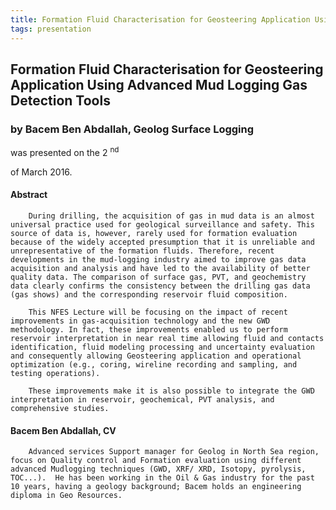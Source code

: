 ```yaml
---
title: Formation Fluid Characterisation for Geosteering Application Using Advanced Mud Logging Gas Detection Tools
tags: presentation 
---
```



		
<h2>
Formation Fluid Characterisation for Geosteering Application Using Advanced Mud Logging Gas Detection Tools
</h2>

 



		
<h3>
by Bacem Ben Abdallah, Geolog Surface Logging 
</h3>

 



 
<p>
was presented on the 2
<sup>
nd
</sup>

 of March 2016.
</p>

	

 
<h4>
Abstract
</h4>



            
<p>


        During drilling, the acquisition of gas in mud data is an almost universal practice used for geological surveillance and safety. This source of data is, however, rarely used for formation evaluation because of the widely accepted presumption that it is unreliable and unrepresentative of the formation fluids. Therefore, recent developments in the mud-logging industry aimed to improve gas data acquisition and analysis and have led to the availability of better quality data. The comparison of surface gas, PVT, and geochemistry data clearly confirms the consistency between the drilling gas data (gas shows) and the corresponding reservoir fluid composition.

      
</p>



      
<p>


        This NFES Lecture will be focusing on the impact of recent improvements in gas-acquisition technology and the new GWD methodology. In fact, these improvements enabled us to perform reservoir interpretation in near real time allowing fluid and contacts identification, fluid modeling processing and uncertainty evaluation and consequently allowing Geosteering application and operational optimization (e.g., coring, wireline recording and sampling, and testing operations).

      
</p>



      
<p>


        These improvements make it is also possible to integrate the GWD interpretation in reservoir, geochemical, PVT analysis, and comprehensive studies.

      
</p>







<h4>
Bacem Ben Abdallah, CV
</h4>





      
<p>


        Advanced services Support manager for Geolog in North Sea region, focus on Quality control and Formation evaluation using different advanced Mudlogging techniques (GWD, XRF/ XRD, Isotopy, pyrolysis, TOC...).  He has been working in the Oil & Gas industry for the past 10 years, having a geology background; Bacem holds an engineering diploma in Geo Resources.

      
</p>



